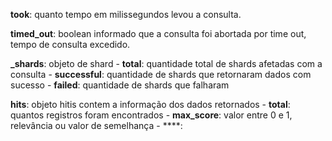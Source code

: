 **took**: quanto tempo em milissegundos levou a consulta.

**timed_out**: boolean informado que a consulta foi abortada por time out, tempo de consulta excedido.

**_shards**: objeto de shard
    - **total**: quantidade total de shards afetadas com a consulta
    - **successful**: quantidade de shards que retornaram dados com sucesso
    - **failed**: quantidade de shards que falharam

**hits**: objeto hitis contem a informação dos dados retornados
    - **total**: quantos registros foram encontrados
    - **max_score**: valor entre 0 e 1, relevância ou valor de semelhança
    - ****: